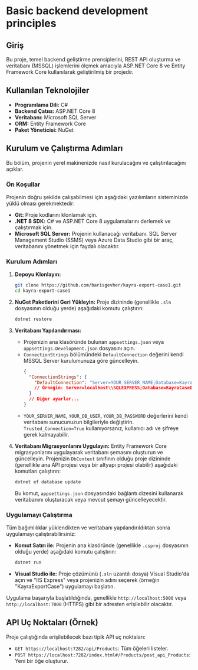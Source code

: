 # Basic backend development principles

## Giriş

Bu proje, temel backend geliştirme prensiplerini, REST API oluşturma ve veritabanı (MSSQL) işlemlerini ölçmek amacıyla ASP.NET Core 8 ve Entity Framework Core kullanılarak geliştirilmiş bir projedir.

## Kullanılan Teknolojiler

- **Programlama Dili:** C#
- **Backend Çatısı:** ASP.NET Core 8
- **Veritabanı:** Microsoft SQL Server
- **ORM:** Entity Framework Core
- **Paket Yöneticisi:** NuGet

## Kurulum ve Çalıştırma Adımları

Bu bölüm, projenin yerel makinenizde nasıl kurulacağını ve çalıştırılacağını açıklar.

### Ön Koşullar

Projenin doğru şekilde çalışabilmesi için aşağıdaki yazılımların sisteminizde yüklü olması gerekmektedir:

- **Git:** Proje kodlarını klonlamak için.
- **.NET 8 SDK:** C# ve ASP.NET Core 8 uygulamalarını derlemek ve çalıştırmak için.
- **Microsoft SQL Server:** Projenin kullanacağı veritabanı. SQL Server Management Studio (SSMS) veya Azure Data Studio gibi bir araç, veritabanını yönetmek için faydalı olacaktır.

### Kurulum Adımları

1.  **Depoyu Klonlayın:**

    ```bash
    git clone https://github.com/barisgevher/kayra-export-case1.git
    cd kayra-export-case1
    ```

2.  **NuGet Paketlerini Geri Yükleyin:**
    Proje dizininde (genellikle `.sln` dosyasının olduğu yerde) aşağıdaki komutu çalıştırın:

    ```bash
    dotnet restore
    ```

3.  **Veritabanı Yapılandırması:**

    - Projenizin ana klasöründe bulunan `appsettings.json` veya `appsettings.Development.json` dosyasını açın.
    - `ConnectionStrings` bölümündeki `DefaultConnection` değerini kendi MSSQL Server kurulumunuza göre güncelleyin.
      ```json
      {
        "ConnectionStrings": {
          "DefaultConnection": "Server=YOUR_SERVER_NAME;Database=KayraCaseDb;User Id=YOUR_DB_USER;Password=YOUR_DB_PASSWORD;TrustServerCertificate=True"
          // Örneğin: Server=localhost\\SQLEXPRESS;Database=KayraCaseDb;Trusted_Connection=True;TrustServerCertificate=True
        }
        // Diğer ayarlar...
      }
      ```
    - `YOUR_SERVER_NAME`, `YOUR_DB_USER`, `YOUR_DB_PASSWORD` değerlerini kendi veritabanı sunucunuzun bilgileriyle değiştirin. `Trusted_Connection=True` kullanıyorsanız, kullanıcı adı ve şifreye gerek kalmayabilir.

4.  **Veritabanı Migrasyonlarını Uygulayın:**
    Entity Framework Core migrasyonlarını uygulayarak veritabanı şemasını oluşturun ve güncelleyin. Projenizin `DbContext` sınıfının olduğu proje dizininde (genellikle ana API projesi veya bir altyapı projesi olabilir) aşağıdaki komutları çalıştırın:
    ```bash
    dotnet ef database update
    ```
    Bu komut, `appsettings.json` dosyasındaki bağlantı dizesini kullanarak veritabanını oluşturacak veya mevcut şemayı güncelleyecektir.

### Uygulamayı Çalıştırma

Tüm bağımlılıklar yüklendikten ve veritabanı yapılandırıldıktan sonra uygulamayı çalıştırabilirsiniz:

- **Komut Satırı ile:**
  Projenin ana klasöründe (genellikle `.csproj` dosyasının olduğu yerde) aşağıdaki komutu çalıştırın:
  ```bash
  dotnet run
  ```
- **Visual Studio ile:**
  Proje çözümünü (`.sln` uzantılı dosya) Visual Studio'da açın ve "IIS Express" veya projenizin adını seçerek (örneğin "KayraExportCase") uygulamayı başlatın.

Uygulama başarıyla başlatıldığında, genellikle `http://localhost:5000` veya `http://localhost:7000` (HTTPS) gibi bir adresten erişilebilir olacaktır.

## API Uç Noktaları (Örnek)

Proje çalıştığında erişilebilecek bazı tipik API uç noktaları:

- `GET https://localhost:7282/api/Products`: Tüm öğeleri listeler.
- `POST https://localhost:7282/index.html#/Products/post_api_Products`: Yeni bir öğe oluşturur.
